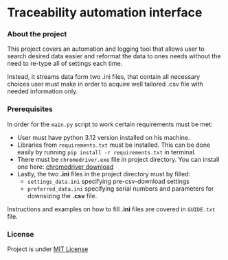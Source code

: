 # Traceability automation interface

### About the project

This project covers an automation and logging tool that allows user to search desired data easier and reformat the data to ones needs without the need to re-type all of settings each time.

Instead, it streams data form two .ini files, that contain all necessary choices user must make in order to acquire well tailored .csv file with needed information only.

### Prerequisites

In order for the `main.py` script to work certain requirements must be met:

- User must have python 3.12 version installed on his machine.
- Libraries from `requirements.txt` must be installed. This can be done easily by running `pip install -r requirements.txt` in terminal.
- There must be `chromedriver.exe` file in project directory. You can install one here: [chromedriver download](https://googlechromelabs.github.io/chrome-for-testing/#stable)
- Lastly, the two **.ini** files in the project directory must by filled:
  - `settings_data.ini` specifying pre-csv-download settings
  - `preferred_data.ini` specifying serial numbers and parameters for downsizing the **.csv** file.

Instructions and examples on how to fill **.ini** files are covered in `GUIDE.txt` file.

### License

Project is under [MIT License](LICENSE)